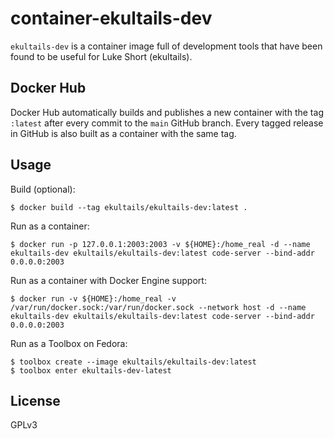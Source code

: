 # container-ekultails-dev

`ekultails-dev` is a container image full of development tools that have been found to be useful for Luke Short (ekultails).

## Docker Hub

Docker Hub automatically builds and publishes a new container with the tag `:latest` after every commit to the `main` GitHub branch. Every tagged release in GitHub is also built as a container with the same tag.

## Usage

Build (optional):

```
$ docker build --tag ekultails/ekultails-dev:latest .
```

Run as a container:

```
$ docker run -p 127.0.0.1:2003:2003 -v ${HOME}:/home_real -d --name ekultails-dev ekultails/ekultails-dev:latest code-server --bind-addr 0.0.0.0:2003
```

Run as a container with Docker Engine support:

```
$ docker run -v ${HOME}:/home_real -v /var/run/docker.sock:/var/run/docker.sock --network host -d --name ekultails-dev ekultails/ekultails-dev:latest code-server --bind-addr 0.0.0.0:2003
```

Run as a Toolbox on Fedora:

```
$ toolbox create --image ekultails/ekultails-dev:latest
$ toolbox enter ekultails-dev-latest
```

## License

GPLv3
